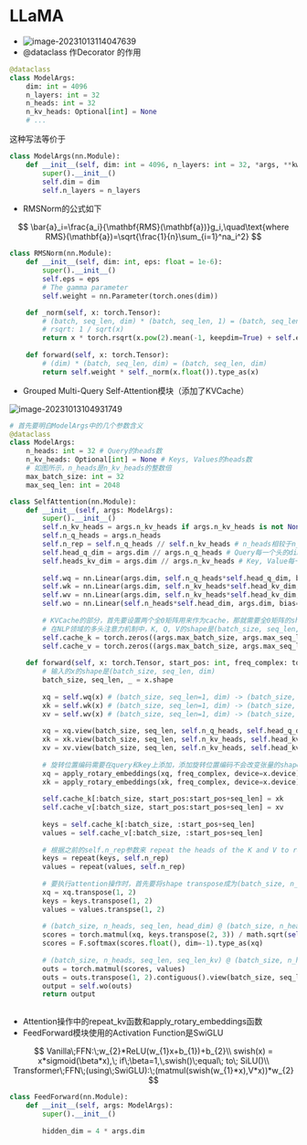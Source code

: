 # LLaMA

- ![image-20231013114047639](C:\Users\zyk\AppData\Roaming\Typora\typora-user-images\image-20231013114047639.png)
- @dataclass 作Decorator 的作用

```python
@dataclass
class ModelArgs:
    dim: int = 4096
    n_layers: int = 32
    n_heads: int = 32
    n_kv_heads: Optional[int] = None
    # ...
```

这种写法等价于

```python
class ModelArgs(nn.Module):
    def __init__(self, dim: int = 4096, n_layers: int = 32, *args, **kwargs):
        super().__init__()
        self.dim = dim
        self.n_layers = n_layers
```

- RMSNorm的公式如下

$$
\bar{a}_i=\frac{a_i}{\mathbf{RMS}(\mathbf{a})}g_i,\quad\text{where RMS}(\mathbf{a})=\sqrt{\frac{1}{n}\sum_{i=1}^na_i^2}
$$

```python
class RMSNorm(nn.Module):
    def __init__(self, dim: int, eps: float = 1e-6):
        super().__init__()
        self.eps = eps
        # The gamma parameter
        self.weight = nn.Parameter(torch.ones(dim))

    def _norm(self, x: torch.Tensor):
        # (batch, seq_len, dim) * (batch, seq_len, 1) = (batch, seq_len, dim)
        # rsqrt: 1 / sqrt(x) 
        return x * torch.rsqrt(x.pow(2).mean(-1, keepdim=True) + self.eps)
    
    def forward(self, x: torch.Tensor):
        # (dim) * (batch, seq_len, dim) = (batch, seq_len, dim)
        return self.weight * self._norm(x.float()).type_as(x)
```

- Grouped Multi-Query Self-Attention模块（添加了KVCache）

![image-20231013104931749](C:\Users\zyk\AppData\Roaming\Typora\typora-user-images\image-20231013104931749.png)

```python
# 首先要明白ModelArgs中的几个参数含义
@dataclass
class ModelArgs:
    n_heads: int = 32 # Query的heads数
    n_kv_heads: Optional[int] = None # Keys, Values的heads数
    # 如图所示，n_heads是n_kv_heads的整数倍
    max_batch_size: int = 32
    max_seq_len: int = 2048
```

```python
class SelfAttention(nn.Module):
    def __init__(self, args: ModelArgs):
        super().__init__()
        self.n_kv_heads = args.n_kv_heads if args.n_kv_heads is not None else args.n_heads
        self.n_q_heads = args.n_heads
        self.n_rep = self.n_q_heads // self.n_kv_heads # n_heads相较于n_kv_heads的倍数
        self.head_q_dim = args.dim // args.n_q_heads # Query每一个头的dimension
        self.heads_kv_dim = args.dim // args.n_kv_heads # Key, Value每一个头的dimension
        
        self.wq = nn.Linear(args.dim, self.n_q_heads*self.head_q_dim, bias=False)
        self.wk = nn.Linear(args.dim, self.n_kv_heads*self.head_kv_dim, bias=False)
        self.wv = nn.Linear(args.dim, self.n_kv_heads*self.head_kv_dim, bias=False)
        self.wo = nn.Linear(self.n_heads*self.head_dim, args.dim, bias=False)
        
        # KVCache的部分，首先要设置两个全0矩阵用来作为cache，那就需要全0矩阵的shape是理论上Key和Value能达到的最大的
        # 在NLP领域的多头注意力机制中，K, Q, V的shape是(batch_size, seq_len, n_heads, head_dim)
        self.cache_k = torch.zeros((args.max_batch_size, args.max_seq_len, self.n_kv_heads, self.head_dim))
        self.cache_v = torch.zeros((args.max_batch_size, args.max_seq_len, self.n_kv_heads, self.head_dim))
    
    def forward(self, x: torch.Tensor, start_pos: int, freq_complex: torch.Tensor):
        # 输入的x的shape是(batch_size, seq_len, dim)
        batch_size, seq_len, _ = x.shape
        
        xq = self.wq(x) # (batch_size, seq_len=1, dim) -> (batch_size, seq_len=1, n_q_heads * head_q_dim)
        xk = self.wk(x) # (batch_size, seq_len=1, dim) -> (batch_size, seq_len=1, n_kv_heads * head_kv_dim)
        xv = self.wv(x) # (batch_size, seq_len=1, dim) -> (batch_size, seq_len=1, n_kv_heads * head_kv_dim)
		
        xq = xq.view(batch_size, seq_len, self.n_q_heads, self.head_q_dim)
        xk = xk.view(batch_size, seq_len, self.n_kv_heads, self.head_kv_dim)
        xv = xv.view(batch_size, seq_len, self.n_kv_heads, self.head_kv_dim)
        
        # 旋转位置编码需要在query和key上添加，添加旋转位置编码不会改变张量的shape
        xq = apply_rotary_embeddings(xq, freq_complex, device=x.device)
        xk = apply_rotary_embeddings(xk, freq_complex, device=x.device)
        
        self.cache_k[:batch_size, start_pos:start_pos+seq_len] = xk
        self.cache_v[:batch_size, start_pos:start_pos+seq_len] = xv
        
        keys = self.cache_k[:batch_size, :start_pos+seq_len]
        values = self.cache_v[:batch_size, :start_pos+seq_len]
        
        # 根据之前的self.n_rep参数来 repeat the heads of the K and V to reach the number of heads of the Q
        keys = repeat(keys, self.n_rep)
        values = repeat(values, self.n_rep)
        
        # 要执行attention操作时，首先要将shape transpose成为(batch_size, n_heads, seq_len, head_dim)
        xq = xq.transpose(1, 2)
        keys = keys.transpose(1, 2)
        values = values.transpse(1, 2)
        
        # (batch_size, n_heads, seq_len, head_dim) @ (batch_size, n_heads, head_dim, seq_len_kv) -> (batch_size, n_heads, seq_len, seq_len_kv)
        scores = torch.matmul(xq, keys.transpose(2, 3)) / math.sqrt(self.head_dim)
        scores = F.softmax(scores.float(), dim=-1).type_as(xq)
        
        # (batch_size, n_heads, seq_len, seq_len_kv) @ (batch_size, n_heads, seq_len_kv, head_dim)
        outs = torch.matmul(scores, values)
        outs = outs.transpose(1, 2).contiguous().view(batch_size, seq_len, -1)
        output = self.wo(outs)
        return output
        
```

- Attention操作中的repeat_kv函数和apply_rotary_embeddings函数
- FeedForward模块使用的Activation Function是SwiGLU

$$
Vanilla\;FFN:\;w_{2}*ReLU(w_{1}x+b_{1})+b_{2}\\
swish(x) = x*sigmoid(\beta*x),\; if\;\beta=1,\,swish()\;equal\; to\; SiLU()\\
Transformer\;FFN\;(using\;SwiGLU):\;(matmul(swish(w_{1}*x),V*x))*w_{2}
$$

```python
class FeedForward(nn.Module):
    def __init__(self, args: ModelArgs):
        super().__init__()
        
        hidden_dim = 4 * args.dim
        
```

